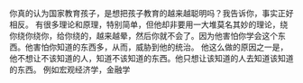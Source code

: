 你真的认为国家教育孩子，是想把孩子教育的越来越聪明吗？我告诉你，事实正好相反。
有很多理论和原理，特别简单，但他却非要用一大堆莫名其妙的理论，绕你绕你绕你，给你绕的，越来越晕，然后你就不会了。因为他害怕你学会这个东西。他害怕你知道的东西多，从而，威胁到他的统治。
他这么做的原因之一是，他不想让不该知道的人，知道不该知道的东西。他只想让该知道的人去知道该知道的东西。
例如宏观经济学，金融学